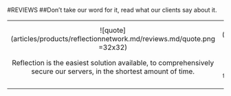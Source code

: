 #REVIEWS
##Don’t take our word for it, read what our clients say about it.<br/>

||||
|:--:|:--:|:--:|
|![quote](articles/products/reflectionnetwork.md/reviews.md/quote.png =32x32)<p class="review-description">Reflection is the easiest solution available, to comprehensively secure our servers, in the shortest amount of time.</p>|![quote](articles/products/reflectionnetwork.md/reviews.md/quote.png =32x32)<p class="review-description">Our business was facing an aggressive cyberthreat, which required us to rebuild our entire internet facing infrastructure to path. TekMonks and their Reflection Network saved the day!</p>|![quote](articles/products/reflectionnetwork.md/reviews.md/quote.png =32x32)<p class="review-description">We have never seen anything like this. We didn't think this was even possible. I sleep better at night knowing I'm secure.</p>|